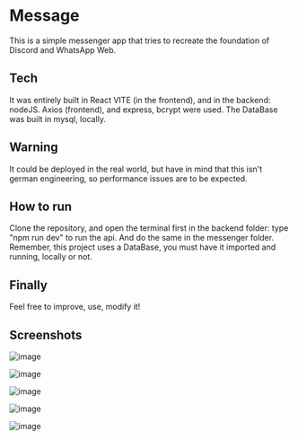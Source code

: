 # Message
This is a simple messenger app that tries to recreate the foundation of Discord and WhatsApp Web.

## Tech
It was entirely built in React VITE (in the frontend), and in the backend: nodeJS.
Axios (frontend), and express, bcrypt were used.
The DataBase was built in mysql, locally.

## Warning
It could be deployed in the real world, but have in mind that this isn't german engineering,
so performance issues are to be expected. 

## How to run
Clone the repository, and open the terminal first in the backend folder: type "npm run dev" to run the api.
And do the same in the messenger folder.
Remember, this project uses a DataBase, you must have it imported and running, locally or not.

## Finally 
Feel free to improve, use, modify it!

## Screenshots 
![image](https://github.com/user-attachments/assets/1e525e9d-4598-41d5-9f9e-0868a19462ae)

![image](https://github.com/user-attachments/assets/8886d12f-ff87-4014-be7a-8e0554392675)

![image](https://github.com/user-attachments/assets/b168816d-585d-49a3-aeff-5e32744230ad)

![image](https://github.com/user-attachments/assets/38909e44-1ce2-482a-9fc4-a729b7a7719d)

![image](https://github.com/user-attachments/assets/3a50391f-0d22-4b3c-8b36-837f347e67e9)

